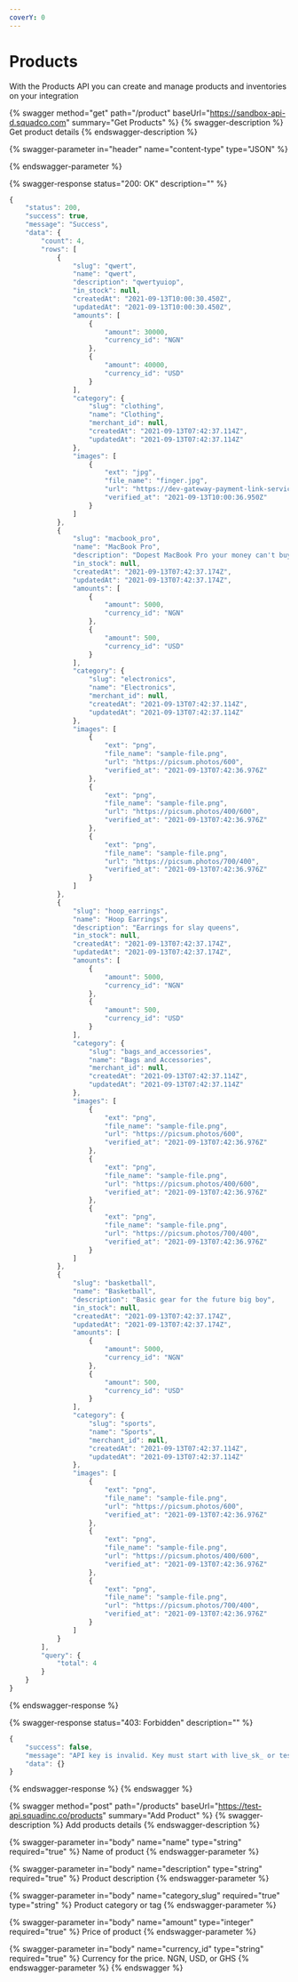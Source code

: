 ```yaml
---
coverY: 0
---
```


# Products

With the Products API you can create and manage products and inventories on your integration

{% swagger method="get" path="/product" baseUrl="https://sandbox-api-d.squadco.com" summary="Get Products" %}
{% swagger-description %}
Get product details
{% endswagger-description %}

{% swagger-parameter in="header" name="content-type" type="JSON" %}

{% endswagger-parameter %}

{% swagger-response status="200: OK" description="" %}
```javascript
{
    "status": 200,
    "success": true,
    "message": "Success",
    "data": {
        "count": 4,
        "rows": [
            {
                "slug": "qwert",
                "name": "qwert",
                "description": "qwertyuiop",
                "in_stock": null,
                "createdAt": "2021-09-13T10:00:30.450Z",
                "updatedAt": "2021-09-13T10:00:30.450Z",
                "amounts": [
                    {
                        "amount": 30000,
                        "currency_id": "NGN"
                    },
                    {
                        "amount": 40000,
                        "currency_id": "USD"
                    }
                ],
                "category": {
                    "slug": "clothing",
                    "name": "Clothing",
                    "merchant_id": null,
                    "createdAt": "2021-09-13T07:42:37.114Z",
                    "updatedAt": "2021-09-13T07:42:37.114Z"
                },
                "images": [
                    {
                        "ext": "jpg",
                        "file_name": "finger.jpg",
                        "url": "https://dev-gateway-payment-link-service.s3.eu-west-2.amazonaws.com/AABBCCDDEEFFGGHHJJKK/product/qwert/1631527231099-864561.jpg",
                        "verified_at": "2021-09-13T10:00:36.950Z"
                    }
                ]
            },
            {
                "slug": "macbook_pro",
                "name": "MacBook Pro",
                "description": "Dopest MacBook Pro your money can't buy",
                "in_stock": null,
                "createdAt": "2021-09-13T07:42:37.174Z",
                "updatedAt": "2021-09-13T07:42:37.174Z",
                "amounts": [
                    {
                        "amount": 5000,
                        "currency_id": "NGN"
                    },
                    {
                        "amount": 500,
                        "currency_id": "USD"
                    }
                ],
                "category": {
                    "slug": "electronics",
                    "name": "Electronics",
                    "merchant_id": null,
                    "createdAt": "2021-09-13T07:42:37.114Z",
                    "updatedAt": "2021-09-13T07:42:37.114Z"
                },
                "images": [
                    {
                        "ext": "png",
                        "file_name": "sample-file.png",
                        "url": "https://picsum.photos/600",
                        "verified_at": "2021-09-13T07:42:36.976Z"
                    },
                    {
                        "ext": "png",
                        "file_name": "sample-file.png",
                        "url": "https://picsum.photos/400/600",
                        "verified_at": "2021-09-13T07:42:36.976Z"
                    },
                    {
                        "ext": "png",
                        "file_name": "sample-file.png",
                        "url": "https://picsum.photos/700/400",
                        "verified_at": "2021-09-13T07:42:36.976Z"
                    }
                ]
            },
            {
                "slug": "hoop_earrings",
                "name": "Hoop Earrings",
                "description": "Earrings for slay queens",
                "in_stock": null,
                "createdAt": "2021-09-13T07:42:37.174Z",
                "updatedAt": "2021-09-13T07:42:37.174Z",
                "amounts": [
                    {
                        "amount": 5000,
                        "currency_id": "NGN"
                    },
                    {
                        "amount": 500,
                        "currency_id": "USD"
                    }
                ],
                "category": {
                    "slug": "bags_and_accessories",
                    "name": "Bags and Accessories",
                    "merchant_id": null,
                    "createdAt": "2021-09-13T07:42:37.114Z",
                    "updatedAt": "2021-09-13T07:42:37.114Z"
                },
                "images": [
                    {
                        "ext": "png",
                        "file_name": "sample-file.png",
                        "url": "https://picsum.photos/600",
                        "verified_at": "2021-09-13T07:42:36.976Z"
                    },
                    {
                        "ext": "png",
                        "file_name": "sample-file.png",
                        "url": "https://picsum.photos/400/600",
                        "verified_at": "2021-09-13T07:42:36.976Z"
                    },
                    {
                        "ext": "png",
                        "file_name": "sample-file.png",
                        "url": "https://picsum.photos/700/400",
                        "verified_at": "2021-09-13T07:42:36.976Z"
                    }
                ]
            },
            {
                "slug": "basketball",
                "name": "Basketball",
                "description": "Basic gear for the future big boy",
                "in_stock": null,
                "createdAt": "2021-09-13T07:42:37.174Z",
                "updatedAt": "2021-09-13T07:42:37.174Z",
                "amounts": [
                    {
                        "amount": 5000,
                        "currency_id": "NGN"
                    },
                    {
                        "amount": 500,
                        "currency_id": "USD"
                    }
                ],
                "category": {
                    "slug": "sports",
                    "name": "Sports",
                    "merchant_id": null,
                    "createdAt": "2021-09-13T07:42:37.114Z",
                    "updatedAt": "2021-09-13T07:42:37.114Z"
                },
                "images": [
                    {
                        "ext": "png",
                        "file_name": "sample-file.png",
                        "url": "https://picsum.photos/600",
                        "verified_at": "2021-09-13T07:42:36.976Z"
                    },
                    {
                        "ext": "png",
                        "file_name": "sample-file.png",
                        "url": "https://picsum.photos/400/600",
                        "verified_at": "2021-09-13T07:42:36.976Z"
                    },
                    {
                        "ext": "png",
                        "file_name": "sample-file.png",
                        "url": "https://picsum.photos/700/400",
                        "verified_at": "2021-09-13T07:42:36.976Z"
                    }
                ]
            }
        ],
        "query": {
            "total": 4
        }
    }
}
```
{% endswagger-response %}

{% swagger-response status="403: Forbidden" description="" %}
```javascript
{
    "success": false,
    "message": "API key is invalid. Key must start with live_sk_ or test_sk_",
    "data": {}
}
```
{% endswagger-response %}
{% endswagger %}

{% swagger method="post" path="/products" baseUrl="https://test-api.squadinc.co/products" summary="Add Product" %}
{% swagger-description %}
Add products details
{% endswagger-description %}

{% swagger-parameter in="body" name="name" type="string" required="true" %}
Name of product
{% endswagger-parameter %}

{% swagger-parameter in="body" name="description" type="string" required="true" %}
Product description
{% endswagger-parameter %}

{% swagger-parameter in="body" name="category_slug" required="true" type="string" %}
Product category or tag
{% endswagger-parameter %}

{% swagger-parameter in="body" name="amount" type="integer" required="true" %}
Price of product
{% endswagger-parameter %}

{% swagger-parameter in="body" name="currency_id" type="string" required="true" %}
Currency for the price. NGN, USD, or GHS
{% endswagger-parameter %}
{% endswagger %}
